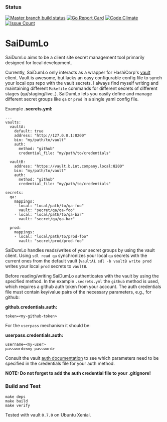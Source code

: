 ### Status
[![Master branch build status](https://api.travis-ci.org/fishi0x01/saidumlo.svg?branch=master)](https://travis-ci.org/fishi0x01/saidumlo.svg?branch=master)
[![Go Report Card](https://goreportcard.com/badge/github.com/fishi0x01/saidumlo)](https://goreportcard.com/report/github.com/fishi0x01/saidumlo)
[![Code Climate](https://codeclimate.com/github/fishi0x01/saidumlo/badges/gpa.svg)](https://codeclimate.com/github/fishi0x01/saidumlo)
[![Issue Count](https://codeclimate.com/github/fishi0x01/saidumlo/badges/issue_count.svg)](https://codeclimate.com/github/fishi0x01/saidumlo)

# SaiDumLo

SaiDumLo aims to be a client site secret management tool primarily designed for local development. 

Currently, SaiDumLo only interacts as a wrapper for HashiCorp's [vault](https://www.vaultproject.io/) client. 
Vault is awesome, but lacks an easy configurable config file to synch your local ops repo with the vault secrets. 
I always find myself writing and maintaining different `Makefile` commands for different secrets of different stages (qa/staging/live..).
SaiDumLo lets you easily define and manage different secret groups like `qa` or `prod` in a single yaml config file. 

Example **.secrets.yml:**
```
---
vaults:
  vaultA:
    default: true
    address: "http://127.0.0.1:8200"
    bin: "my/path/to/vault"
    auth:
      method: "github"
      credential_file: "my/path/to/credentials"

  vaultB:
    address: "https://vault.b.int.company.local:8200"
    bin: "my/path/to/vault"
    auth:
      method: "github"
      credential_file: "my/path/to/credentials"

secrets:
  qa:
    mappings:
    - local: "local/path/to/qa-foo"
      vault: "secret/qa/qa-foo"
    - local: "local/path/to/qa-bar"
      vault: "secret/qa/qa-bar"

  prod:
    mappings:
    - local: "local/path/to/prod-foo"
      vault: "secret/prod/prod-foo"

```

SaiDumLo handles reads/writes of your secret groups by using the vault client. 
Using `sdl read qa` synchronizes your local `qa` secrets with the current ones from the default vault (`vaultA`). 
`sdl -b vaultB write prod` writes your local `prod` secrets to `vaultB`. 

Before reading/writing SaiDumLo authenticates with the vault by using the specified method. 
In the example `.secrets.yml` the `github` method is used, which requires a github auth token from your account. 
The auth credentials file must contain key/value pairs of the necessary parameters, e.g., for github:

**github.credentials.auth:**
```
token=<my-github-token>
```

For the `userpass` mechanism it should be:

**userpass.credentials.auth:**
```
username=<my-user>
password=<my-password>
```

Consult the vault [auth documentation](https://www.vaultproject.io/docs/auth/index.html) to see which parameters need to be specified in the credentials file for your auth method. 

**NOTE: Do not forget to add the auth credential file to your .gitignore!**

### Build and Test

```
make deps
make build
make verify
```

Tested with vault `0.7.0` on Ubuntu Xenial.


